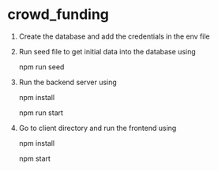 # crowd_funding

1. Create the database and add the credentials in the env file
2. Run seed file to get initial data into the database using
   
   npm run seed
3. Run the backend server using
   
   npm install
   
   npm run start
4. Go to client directory and run the frontend using
   
   npm install
   
   npm start
